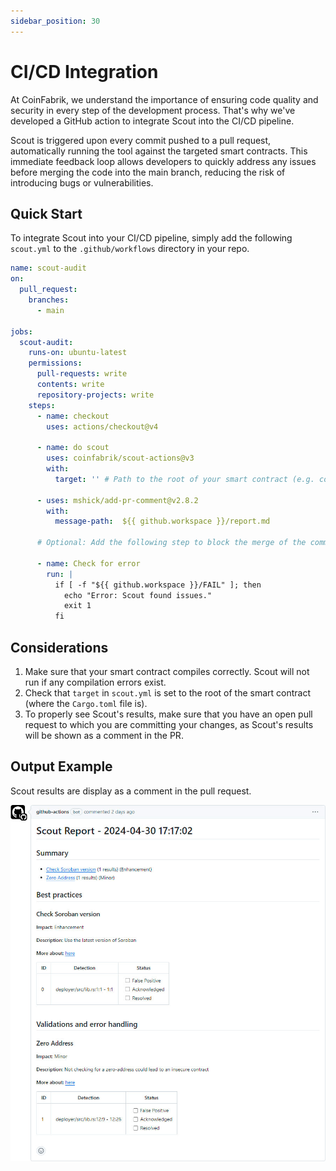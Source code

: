 ```yaml
---
sidebar_position: 30
---
```


# CI/CD Integration

At CoinFabrik, we understand the importance of ensuring code quality and security in every step of the development process. That's why we've developed a GitHub action to integrate Scout into the CI/CD pipeline.

Scout is triggered upon every commit pushed to a pull request, automatically running the tool against the targeted smart contracts. This immediate feedback loop allows developers to quickly address any issues before merging the code into the main branch, reducing the risk of introducing bugs or vulnerabilities.

## Quick Start

To integrate Scout into your CI/CD pipeline, simply add the following `scout.yml` to the `.github/workflows` directory in your repo.

```yml
name: scout-audit
on:
  pull_request:
    branches:
      - main

jobs:
  scout-audit:
    runs-on: ubuntu-latest
    permissions:
      pull-requests: write
      contents: write
      repository-projects: write
    steps:
      - name: checkout
        uses: actions/checkout@v4

      - name: do scout
        uses: coinfabrik/scout-actions@v3
        with:
          target: '' # Path to the root of your smart contract (e.g. contracts/token/)

      - uses: mshick/add-pr-comment@v2.8.2
        with:
          message-path:  ${{ github.workspace }}/report.md

      # Optional: Add the following step to block the merge of the commit if Scout finds any issues.
      
      - name: Check for error
        run: |
          if [ -f "${{ github.workspace }}/FAIL" ]; then
            echo "Error: Scout found issues."
            exit 1
          fi
```

## Considerations

1. Make sure that your smart contract compiles correctly. Scout will not run if any compilation errors exist.
2. Check that `target` in `scout.yml` is set to the root of the smart contract (where the `Cargo.toml` file is).
3. To properly see Scout's results, make sure that you have an open pull request to which you are committing your changes, as Scout's results will be shown as a comment in the PR.

## Output Example

Scout results are display as a comment in the pull request.

![Scout Action output example.](../../static/img/github-action-output.jpg)

